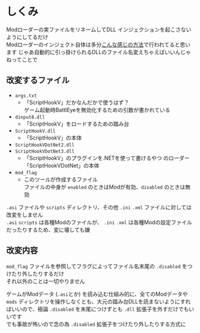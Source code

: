 # しくみ

Modローダーの実ファイルをリネームしてDLL インジェクションを起こさないようにしてるだけ  
Modローダーのインジェクト自体は多分[こんな感じの方法](https://qiita.com/khsk/items/c5ae73732dbad135cf35#%E7%B5%90%E8%AB%96)で行われてると思います じゃあ自動的に引っ掛けられるDLLのファイル名変えちゃえばいいんじゃねってことで

## 改変するファイル

- `args.txt`
  - 「ScriptHookV」だかなんだかで使うはず？  
    ゲーム起動時BattlEyeを無効化するための引数が書かれている
- `dinput8.dll`
  - 「ScriptHookV」をロードするための踏み台
- `ScriptHookV.dll`
  - 「ScriptHookV」の本体
- `ScriptHookVDotNet2.dll`
- `ScriptHookVDotNet3.dll`
  - 「ScriptHookV」のプラグインを.NETを使って書けるやつ のローダー  
    「ScriptHookVDotNet」の本体
- `mod_flag`
  - このツールが作成するファイル  
    ファイルの中身が `enabled` のときはModが有効、`disabled` のときは無効

`.asi` ファイルや `scripts` ディレクトリ、その他 `.ini` `.xml` ファイルに対しては改変をしません  
`.asi` `scripts` は各種Modのファイルが、 `.ini` `.xml` は各種Modの設定ファイルだったりするため、変に壊しても嫌

## 改変内容

`mod_flag` ファイルを参照してフラグによってファイル名末尾の `.disabled` をつけたり外したりするだけ  
それ以外のことは一切やりません

ゲームがModデータ (`.asi`とか) を読み込む仕組み的に、全てのModデータや `mods` ディレクトリを操作しなくとも、大元の踏み台DLLを読まないようにすればいいので、極論 `.disabled` を末尾につけずとも `.dll` 拡張子を外すだけでもいいです  
でも事故が怖いので念の為 `.disabled` 拡張子をつけたり外したりする方式に